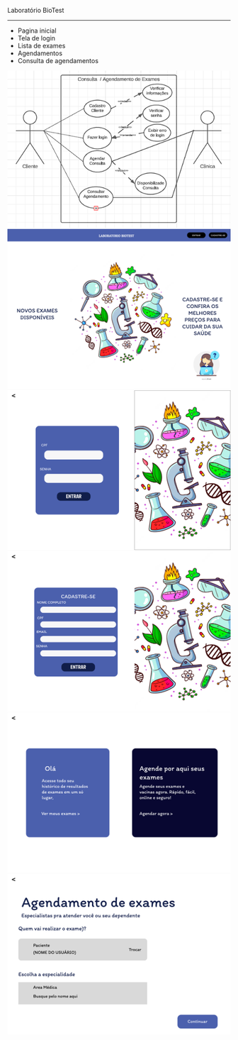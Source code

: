 Laboratório BioTest



---------------------------------


 
* Pagina inicial
* Tela de login
* Lista de exames
* Agendamentos
* Consulta de agendamentos

![Imagem](Diagrama%20de%20uso.png)
![Imagem](Tela%20de%20inicio.png)
![Imagem](Tela%20de%20login.png)
![Imagem](Tela%20de%20cadastro.png)
![Imagem](Exames%20ou%20agendamentos.png)
![Imagem](Agendamento%20de%20exames.png)
